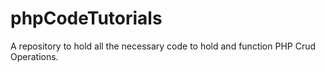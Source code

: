 # phpCodeTutorials
A repository to hold all the necessary code to hold and function PHP Crud Operations.
